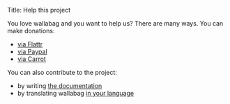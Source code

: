 Title: Help this project

You love wallabag and you want to help us? There are many ways. You can make donations:

* [via Flattr](https://flattr.com/thing/1265480/poche-a-read-it-later-open-source-system)
* [via Paypal](https://www.paypal.com/cgi-bin/webscr?cmd=_s-xclick&hosted_button_id=9UBA65LG3FX9Y&lc=gb)
* [via Carrot](https://secure.carrot.org/pg/37952036#/)

You can also contribute to the project:

* by writing [the documentation](http://doc.wallabag.org)
* by translating wallabag [in your language](https://github.com/wallabag/wallabag/blob/dev/TRANSLATION.md)